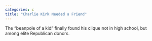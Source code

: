 ```yaml
---
categories: c
title: "Charlie Kirk Needed a Friend"
---
```

The “beanpole of a kid” finally found his clique not in high school, but among elite Republican donors.